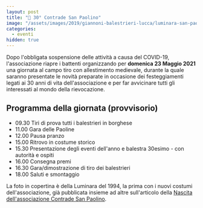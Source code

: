 ```yaml
---
layout: post
title: "🎂 30° Contrade San Paolino"
image: "/assets/images/2019/giannoni-balestrieri-lucca/luminara-san-paolino-lucca1994.jpg"
categories:
  - eventi
hidden: true
---
```


Dopo l'obbligata sospensione delle attività a causa del COVID-19, l'associazione
riapre i battenti organizzando per **domenica 23 Maggio 2021** una giornata al
campo tiro con allestimento medievale, durante la quale saranno presentate le
novità preparate in occasione dei festeggiamenti legati ai 30 anni di vita
dell'associazione e per far avvicinare tutti gli interessati al mondo della
rievocazione.

## Programma della giornata (provvisorio)

* 09.30 Tiri di prova tutti i balestrieri in borghese
* 11.00 Gara delle Paoline
* 12.00 Pausa pranzo
* 15.00 Ritrovo in costume storico
* 15.30 Presentazione degli eventi dell'anno e balestra 30esimo - con autorità e
  ospiti
* 16.00 Consegna premi
* 16.30 Gara/dimostrazione di tiro dei balestrieri
* 18.00 Saluti e smontaggio

La foto in copertina è della Luminara del 1994, la prima con i nuovi costumi
dell'associazione, già pubblicata insieme ad altre sull'articolo della [Nascita
dell'associazione Contrade San
Paolino](/2019/nascita-associazione-contrade-san-paolino).
